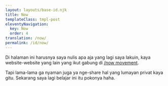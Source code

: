 ```yaml
---
layout: layouts/base-id.njk
title: Now
templateClass: tmpl-post
eleventyNavigation:
  key: Now
  order: 4
translation: /now/
permalink: /id/now/
---
```


Di halaman ini harusnya saya nulis apa aja yang lagi saya lakuin, kaya website-website yang lain yang ikut gabung di [/now movement](https://nownownow.com).

Tapi lama-lama ga nyaman juga ya nge-share hal yang lumayan privat kaya gitu. Sekarang saya lagi belajar ini itu pokonya haha.

